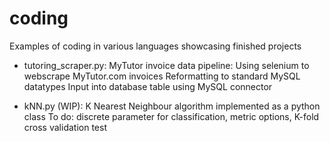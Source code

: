 # coding
Examples of coding in various languages showcasing finished projects

- tutoring_scraper.py:
MyTutor invoice data pipeline:
Using selenium to webscrape MyTutor.com invoices
Reformatting to standard MySQL datatypes
Input into database table using MySQL connector

- kNN.py (WIP):
K Nearest Neighbour algorithm implemented as a python class
To do: discrete parameter for classification, metric options, K-fold cross validation test
